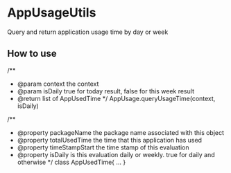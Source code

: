 # AppUsageUtils
Query and return application usage time by day or week
## How to use
/**
* @param context the context
* @param isDaily true for today result, false for this week result
* @return list of AppUsedTime
*/
AppUsage.queryUsageTime(context, isDaily)

/**
 * @property packageName the package name associated with this object
 * @property totalUsedTime the time that this application has used
 * @property timeStampStart the time stamp of this evaluation
 * @property isDaily is this evaluation daily or weekly. true for daily and otherwise
 */
class AppUsedTime{
  ...
}
